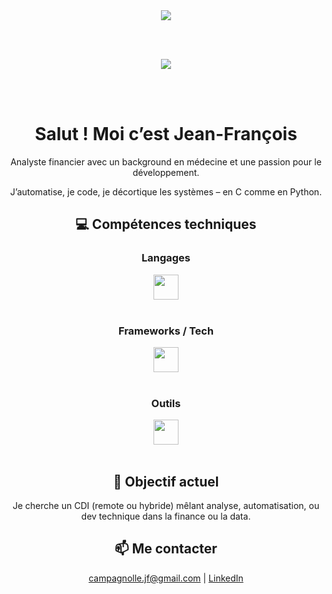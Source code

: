 <div align="center">

  <a href="https://github.com/anuraghazra/github-readme-stats" alt="vessfils's GitHub stats">
    <img src="https://github-readme-stats.vercel.app/api?username=vessfils&count_private=true&show_icons=true&theme=gotham&custom_title=Mes%20statistiques%20GitHub" />
  </a>

  <br><br>

  <a href="https://github.com/anuraghazra/github-readme-stats" alt="vessfils's top languages">
    <img src="https://github-readme-stats.vercel.app/api/top-langs/?username=vessfils&layout=compact&langs_count=6&theme=gotham" />
  </a>

  <br><br>

  <h1>Salut ! Moi c’est Jean-François</h1>
  <p>Analyste financier avec un background en médecine et une passion pour le développement.</p>
  <p>J’automatise, je code, je décortique les systèmes – en C comme en Python.</p>

  <h2>💻 Compétences techniques</h2>

  <div>
    <h3>Langages</h3>
    <img src="https://skillicons.dev/icons?i=python,c,cpp,ts,sql,bash" height="40" />
  </div>

  <br>

  <div>
    <h3>Frameworks / Tech</h3>
    <img src="https://skillicons.dev/icons?i=react,nestjs,docker,vite" height="40" />
  </div>

  <br>

  <div>
    <h3>Outils</h3>
    <img src="https://skillicons.dev/icons?i=git,github,vscode,linux" height="40" />
  </div>

  <br>

  <h2>🎯 Objectif actuel</h2>
  <p>Je cherche un CDI (remote ou hybride) mêlant analyse, automatisation, ou dev technique dans la finance ou la data.</p>

  <h2>📫 Me contacter</h2>
  <p><a href="mailto:jf.campagnolle@outlook.com">campagnolle.jf@gmail.com</a> | <a href="https://www.linkedin.com/in/jean-fran%C3%A7ois-campagnolle-97b94471/">LinkedIn</a></p>

</div>

